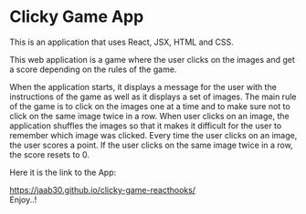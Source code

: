 # Clicky Game App

This is an application that uses React, JSX, HTML and CSS.<br>

This web application is a game where the user clicks on the images and get a score depending on the rules of the game.<br>

When the application starts, it displays a message for the user with the instructions of the game as well as it displays a set of images. The main rule of the game is to click on the images one at a time and to make sure not to click on the same image twice in a row. When user clicks on an image, the application shuffles the images so that it makes it difficult for the user to remember which image was clicked. Every time the user clicks on an image, the user scores a point. If the user clicks on the same image twice in a row, the score resets to 0.<br>

Here it is the link to the App:<br>

https://jaab30.github.io/clicky-game-reacthooks/
<br>
Enjoy..!